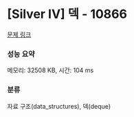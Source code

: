 # [Silver IV] 덱 - 10866 

[문제 링크](https://www.acmicpc.net/problem/10866) 

### 성능 요약

메모리: 32508 KB, 시간: 104 ms

### 분류

자료 구조(data_structures), 덱(deque)

